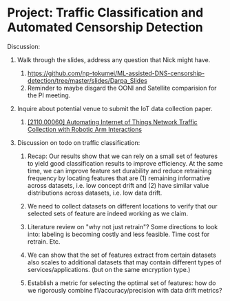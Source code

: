 # Project: Traffic Classification and Automated Censorship Detection

Discussion:

1. Walk through the slides, address any question that Nick might have.
   
   1. https://github.com/np-tokumei/ML-assisted-DNS-censorship-detection/tree/master/slides/Darpa_Slides
   2. Reminder to maybe disgard the OONI and Satellite comparision for the PI meeting.

2. Inquire about potential venue to submit the IoT data collection paper.
   
   1. [[2110.00060] Automating Internet of Things Network Traffic Collection with Robotic Arm Interactions](https://arxiv.org/abs/2110.00060)

3. Discussion on todo on traffic classification:
   
   1. Recap: Our results show that we can rely on a small set of features to yield good classification results to improve efficiency. At the same time, we can improve feature set durability and reduce retraining frequency by locating features that are (1) remaining informative across datasets, i.e. low concept drift and (2) have similar value distributions across datasets, i.e. low data drift.
   
   2. We need to collect datasets on different locations to verify that our selected sets of feature are indeed working as we claim.
   
   3. Literature review on "why not just retrain"? Some directions to look into: labeling is becoming costly and less feasible. Time cost for retrain. Etc.
   
   4. We can show that the set of features extract from certain datasets also scales to additional datasets that may contain different types of services/applications. (but on the same encryption type.)
   
   5. Establish a metric for selecting the optimal set of features: how do we rigorously combine f1/accuracy/precision with data drift metrics?
